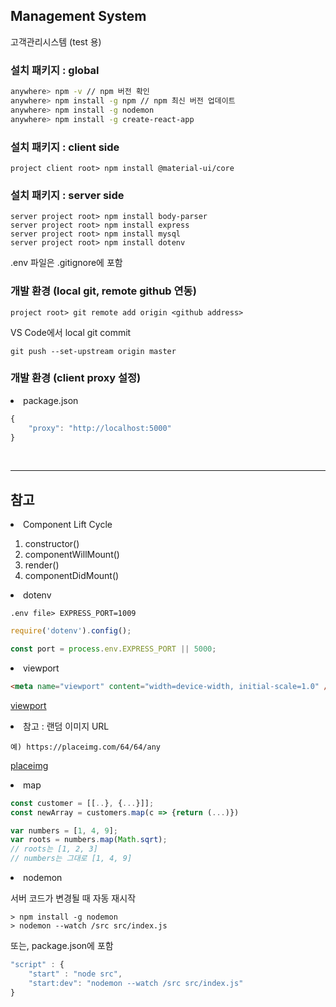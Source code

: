 ## Management System

고객관리시스템 (test 용)

### 설치 패키지 : global

```bash
anywhere> npm -v // npm 버전 확인
anywhere> npm install -g npm // npm 최신 버전 업데이트
anywhere> npm install -g nodemon
anywhere> npm install -g create-react-app
```

### 설치 패키지 : client side

```
project client root> npm install @material-ui/core
```

### 설치 패키지 : server side

```nodejs
server project root> npm install body-parser
server project root> npm install express
server project root> npm install mysql
server project root> npm install dotenv
```

.env 파일은 .gitignore에 포함

### 개발 환경 (local git, remote github 연동)

```
project root> git remote add origin <github address>
```

VS Code에서 local git commit

```
git push --set-upstream origin master
```

### 개발 환경 (client proxy 설정)

<li>package.json</li>

```javascript
{
    "proxy": "http://localhost:5000"
}
```

<br>
<hr>

## 참고

<li>Component Lift Cycle</li>

<ol>
    <li>constructor()</li>
    <li>componentWillMount()</li>
    <li>render()</li>
    <li>componentDidMount()</li>
</ol>

<li>dotenv</li>

```
.env file> EXPRESS_PORT=1009
```

```javascript
require('dotenv').config();

const port = process.env.EXPRESS_PORT || 5000;
```

<li>viewport</li>

```html
<meta name="viewport" content="width=device-width, initial-scale=1.0" />
```

[viewport](http://bitly.kr/XNFAVz2)

<li>참고 : 랜덤 이미지 URL</li>

```html,
예) https://placeimg.com/64/64/any
```

[placeimg](https://placeimg.com)

<li>map</li>

```javascript
const customer = [[..}, {...}]];
const newArray = customers.map(c => {return (...)})
```

```javascript
var numbers = [1, 4, 9];
var roots = numbers.map(Math.sqrt);
// roots는 [1, 2, 3]
// numbers는 그대로 [1, 4, 9]
```

<li>nodemon</li>

서버 코드가 변경될 때 자동 재시작

```nodejs
> npm install -g nodemon
> nodemon --watch /src src/index.js
```

또는, package.json에 포함

```javascript
"script" : {
    "start" : "node src",
    "start:dev": "nodemon --watch /src src/index.js"
}
```
